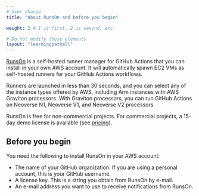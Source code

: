 ```yaml
---
# User change
title: "About RunsOn and before you begin"

weight: 2 # 1 is first, 2 is second, etc.

# Do not modify these elements
layout: "learningpathall"
---
```


[RunsOn](https://runs-on.com) is a self-hosted runner manager for GitHub Actions that you can install in your own AWS account. It will automatically spawn EC2 VMs as self-hosted runners for your GitHub Actions workflows.

Runners are launched in less than 30 seconds, and you can select any of the instance types offered by AWS, including Arm instances with AWS Graviton processors. With Graviton processors, you can run GitHub Actions on Neoverse N1, Neoverse V1, and Neoverse V2 processors.

RunsOn is free for non-commercial projects. For commercial projects, a 15-day demo license is available (see [pricing](https://runs-on.com/pricing/)).


## Before you begin

You need the following to install RunsOn in your AWS account: 
- The name of your GitHub organization. If you are using a personal account, this is your GitHub username.
- A license key. This is a string you obtain from RunsOn by e-mail.
- An e-mail address you want to use to receive notifications from RunsOn.
